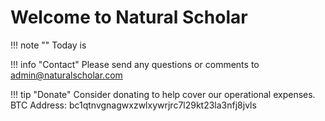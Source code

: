 # Welcome to Natural Scholar

!!! note ""
    Today is <span id="demo"></span>
    
<script>
var d = new Date();
document.getElementById("demo").innerHTML = d.toDateString();
</script>

!!! info "Contact"
    Please send any questions or comments to admin@naturalscholar.com


!!! tip "Donate"
    Consider donating to help cover our operational expenses.
    <br>BTC Address: bc1qtnvgnagwxzwlxywrjrc7l29kt23la3nfj8jvls



